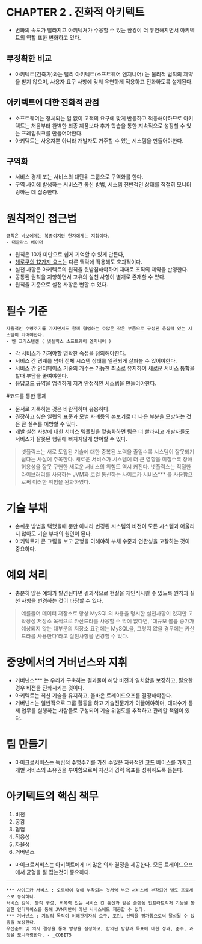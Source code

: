 # CHAPTER 2 . 진화적 아키텍트
- 변화의 속도가 빨라지고 아키텍처가 수용할 수 있는 환경이 더 유연해지면서 아키텍트의 역할 또한 변화하고 있다.

## 부정확한 비교
- 아키텍트(건축가)와는 달리 아키텍트(소프트웨어 엔지니어) 는 물리적 법칙의 제약을 받지 않으며, 사용자 요구 사항에 맞춰 유연하게 적용하고 진화하도록 설계된다.

## 아키텍트에 대한 진화적 관점
- 소프트웨어는 정체되는 일 없이 고객의 요구에 맞게 반응하고 적응해야하므로 아키텍트는 처음부터 완벽한 최종 제품보다 추가 학습을 통한 지속적으로 성장할 수 있는 프레임워크를 만들어야한다.
- 아키텍트는 사용자뿐 아니라 개발자도 거주할 수 있는 시스템을 만들어야한다.

## 구역화
- 서비스 경계 또는 서비스의 대단위 그룹으로 구역화를 한다.
- 구역 사이에 발생하는 서비스간 통신 방법, 시스템 전반적인 상태를 적절히 모니터링하는 데 집중한다.

# 원칙적인 접근법 
``` 
규칙은 바보에게는 복종이지만 현자에게는 지침이다.
- 더글라스 베이더 
```
- 원칙은 10개 미만으로 쉽게 기억할 수 있게 만든다,
- [헤로쿠의 12가지 요소](http://www.12factor.net)는 다른 맥락에 적용해도 효과적이다.
- 실천 사항은 아케텍트의 원칙을 뒷받침해야하며 때때로 조직의 제약을 반영한다.
- 공통된 원칙을 지향하면서 고유의 실천 사항이 별개로 존재할 수 있다.
- 원칙을 기준으로 실천 사항은 변할 수 있다.

# 필수 기준
```
자율적인 수명주기를 가지면서도 함께 협업하는 수많은 작은 부품으로 구성된 응집력 있는 시스템이 되어야한다.
- 벤 크리스텐센 ( 넷플릭스 소프트웨어 엔지니어 )
```
- 각 서비스가 가져야할 명확한 속성을 정의해야한다.
- 서비스 간 경계를 넘어 전체 시스템 상태를 일관되게 살펴볼 수 있어야한다.
- 서비스 간 인터페이스 기술의 개수는 가능한 최소로 유지하여 새로운 서비스 통합을 할때 부담을 줄여야한다.
- 응답코드 규약을 엄격하게 지켜 안정적인 시스템을 만들어야한다.

#코드를 통한 통제
- 문서로 기록하는 것은 바람직하며 유용하다. 
- 권장하고 싶은 일련의 표준과 모범 사례등의 본보기로 더 나은 부분을 모방하는 것은 큰 실수를 예방할 수 있다.
- 개발 실천 사항에 대한 서비스 템플릿을 맞춤화하면 팀은 더 빨라지고 개발자들도 서비스가 잘못된 행위에 빠지지않게 방어할 수 있다.
> 넷플릭스는 새로 도입된 기술에 대한 중복된 노력을 줄일수록 시스템이 잘못되기 쉽다는 사실에 주목한다. 
새로운 서비스가 시스템에 더 큰 영향을 미칠수록 장애 허용성을 잘못 구현한 새로운 서비스의 위험도 역시 커진다.
넷플릭스는 적절한 라이브러리를 사용하는 JVM꽈 로컬 통신하는 사이트카 서비스*** 를 사용함으로써 이러한 위험을 완화하였다.

# 기술 부채
- 손쉬운 방법을 택했을때 뿐만 아니라 변경된 시스템의 비전이 모든 시스템과 어울리지 않아도 기술 부채의 원인이 된다.
- 아키텍트가 큰 그림을 보고 균형을 이해야하 부채 수준과 연관성을 고찰하는 것이 중요하다.

# 예외 처리
- 충분히 많은 예외가 발견된다면 결과적으로 현실을 재인식시킬 수 있도록 원칙과 실천 사항을 변경하는 것이 타당할 수 있다. 
> 예를들어 데이터 저장소로 항상 MySQL의 사용을 명시한 실천사항이 있지만 고확장성 저장소 목적으로 카산드라를 사용할 수 밖에 없다면, 
'대규모 볼륨 증가가 예상되지 않는 대부분의 저장소 요건에는 MySQL을, 그렇지 않을 경우에는 카산드라를 사용한다'라고 실천사항을 변경할 수 있다.

# 중앙에서의 거버넌스와 지휘
- 거버넌스*** 는 우리가 구축하는 결과물이 해당 비전과 일치함을 보장하고, 필요한 경우 비전을 진화시키는 것이다.
- 아키텍트는 최신 기술을 유지하고, 올바은 트레이드오프를 결정해야한다.
- 거버넌스는 일반적으로 그룹 활동을 하고 기술전문가가 이끌어야하며, 대다수가 통제 업무를 실행하는 사람들로 구성되어 기술 위험도를 추적하고 관리할 책임이 있다.

# 팀 만들기
- 마이크로서비스는 독립적 수명주기를 가진 수많은 자육적인 코드 베이스를 가지고 개별 서비스의 소유권을 부여함으로써 자신의 경력 목표를 성취하도록 돕는다.

# 아키텍트의 핵심 책무
1. 비전
2. 공감
3. 협업
4. 적응성
5. 자율성
6. 거버넌스
- 마이크로서비스는 아키텍트에게 더 많은 의사 결정을 제공한다. 모든 트레이드오프에서 균형을 잘 잡는것이 중요하다.


--- 
```
*** 사이드카 서비스 : 오토바이 옆에 부착되는 것처엄 부모 서비스에 부착되어 별도 프로세스로 동작하다.
서비스 검색, 동적 구성, 회복력 있는 서비스 간 통신과 같은 플랫폼 인프라트럭처 기능을 동일한 인터페이스를 통해 JVM기반이 아닌 서비스에도 제공할 수 있다. 
*** 거버넌스 : 기업의 목적이 이해관계자의 요구, 조건, 선택을 평가함으로써 달성될 수 있음을 보장한다. 
우선순위 및 의사 결정을 통해 방향을 설정하고, 합의된 방향과 목표에 대한 성과, 준수, 과정을 모니터링한다. - _COBIT5

```



